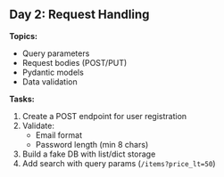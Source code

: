 ## Day 2: Request Handling

**Topics:**

- Query parameters
- Request bodies (POST/PUT)
- Pydantic models
- Data validation

**Tasks:**

1. Create a POST endpoint for user registration
2. Validate:
   - Email format
   - Password length (min 8 chars)
3. Build a fake DB with list/dict storage
4. Add search with query params (`/items?price_lt=50`)